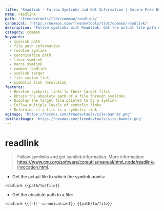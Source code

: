 ```yaml
---
title: 'Readlink - Follow Symlinks and Get Information | Online Free DevTools by Hexmos'
name: readlink
path: '/freedevtools/tldr/common/readlink/'
canonical: 'https://hexmos.com/freedevtools/tldr/common/readlink/'
description: 'Follow symlinks with Readlink. Get the actual file path or the absolute path of symbolic links. Free online tool, no registration required.'
category: common
keywords:
  - symlink path
  - file path information
  - resolve symlink
  - canonicalize path
  - linux symlink
  - macos symlink
  - common readlink
  - symlink target
  - file system link
  - symbolic link resolution
features:
  - Resolve symbolic links to their target files
  - Obtain the absolute path of a file through symlinks
  - Display the target file pointed to by a symlink
  - Follow multiple levels of symbolic links
  - Determine if a file is a symbolic link
ogImage: 'https://hexmos.com/freedevtools/site-banner.png'
twitterImage: 'https://hexmos.com/freedevtools/site-banner.png'
---
```


# readlink

> Follow symlinks and get symlink information.
> More information: <https://www.gnu.org/software/coreutils/manual/html_node/readlink-invocation.html>.

- Get the actual file to which the symlink points:

`readlink {{path/to/file}}`

- Get the absolute path to a file:

`readlink {{[-f|--canonicalize]}} {{path/to/file}}`
